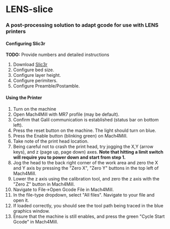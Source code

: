 # LENS-slice
### A post-processing solution to adapt gcode for use with LENS printers

#### Configuring Slic3r
__TODO:__ Provide numbers and detailed instructions

1. Download [Slic3r](http://slic3r.org/download)
2. Configure bed size.
3. Configure layer height.
4. Configure perimiters.
5. Configure Preamble/Postamble.



#### Using the Printer
1. Turn on the machine
2. Open Mach4Mill with MR7 profile (may be default).
3. Confirm that Galil communication is established (status bar on bottom left).
4. Press the reset button on the machine. The light should turn on blue.
5. Press the Enable button (blinking green) on Mach4Mill.
6. Take note of the print head location.
7. Being careful not to crash the print head, try jogging the X,Y (arrow keys), and z (page up, page down) axes. __Note that hitting a limit switch will require you to power down and start from step 1.__
8. Jog the head to the back right corner of the work area and zero the X and Y axis by pressing the "Zero X", "Zero Y" buttons in the top left of Mach4Mill.
10. Lower the z axis using the calibration tool, and zero the z axis with the "Zero Z" button in Mach4Mill.
11. Navigate to File->Open Gcode File in Mach4Mill.
12. In the file-type dropdown, select "All files". Navigate to your file and open it.
13. If loaded correctly, you should see the tool path being traced in the blue graphics window.
14. Ensure that the machine is still enables, and press the green "Cycle Start Gcode" in Mach4Mill.
